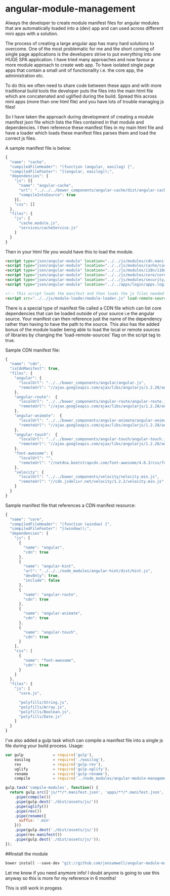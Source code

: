 # angular-module-management
Always the developer to create module manifest files for angular modules that are automatically loaded into a (dev)
app and can used across different mini apps with a solution.

The process of creating a large angular app has many hard solutions to overcome.  One of the most problematic for me and the
short coming of single page applications is the developers strive to put everything into one HUGE SPA application.  I have
tried many approaches and now favour a more module approach to create web app.  To have isolated single page apps that
contain a small unit of functionality i.e. the core app, the administration etc.

To do this we often need to share code between these apps and with more traditional build tools the developer puts the
files into the main html file which are concatenated and uglified during the build.  Spread this across mini apps (more than
one html file) and you have lots of trouble managing js files!

So I have taken the approach during development of creating a module manifest json file which lists the files contained
in that module and dependencies.  I then reference these manifest files in my main html file and have a loader which loads
these manifest files parses them and load the correct js files.

A sample manifest file is below:

```javascript
{
  "name": "cache",
  "compiledFileHeader": "(function (angular, easilog) {",
  "compiledFileFooter": "}(angular, easilog));",
  "dependencies": {
    "js": [{
      "name": "angular-cache",
      "url": "../../../bower_components/angular-cache/dist/angular-cache.min.js",
      "compileIntoSource": true
    }],
    "css": []
  },
  "files": {
    "js": [
      "cache.module.js",
      "services/cacheService.js"
    ]
  }
}
```

Then in your html file you would have this to load the module.

```html
<script type="json/angular-module" location="../../js/modules/cdn.manifest.json"></script>
<script type="json/angular-module" location="../../js/modules/cache/cache.manifest.json"></script>
<script type="json/angular-module" location="../../js/modules/i18n/i18n.manifest.json"></script>
<script type="json/angular-module" location="../../js/modules/core/core.manifest.json"></script>
<script type="json/angular-module" location="../../js/modules/security/security.manifest.json"></script>
<script type="json/angular-module" location="../../apps/login/apps.login.manifest.json"></script>

<!-- This script loads the manifest and then loads the js files needed -->
<script src="../../js/module-loader/module-loader.js" load-remote-sources="false"></script>
```

There is a special type of manifest file called a CDN file which can list core dependencies that can be loaded outside
of your source i.e the angular source.  Your manifest can then reference just the name of the dependency rather than
having to have the path to the source.  This also has the added bonus of the module loader being able to load the local
or remote sources of libraries by changing the 'load-remote-sources' flag on the script tag to true.

Sample CDN manifest file:

```javascript
{
  "name": "cdn",
  "isCdnManifest": true,
  "files": {
    "angular": {
      "localUrl": "../../bower_components/angular/angular.js",
      "remoteUrl": "//ajax.googleapis.com/ajax/libs/angularjs/1.2.28/angular.min.js"
    },
    "angular-route":  {
      "localUrl": "../../bower_components/angular-route/angular-route.js",
      "remoteUrl": "//ajax.googleapis.com/ajax/libs/angularjs/1.2.28/angular-route.min.js"
    },
    "angular-animate":  {
      "localUrl": "../../bower_components/angular-animate/angular-animate.js",
      "remoteUrl": "//ajax.googleapis.com/ajax/libs/angularjs/1.2.28/angular-animate.min.js"
    },
    "angular-touch":  {
      "localUrl": "../../bower_components/angular-touch/angular-touch.js",
      "remoteUrl": "//ajax.googleapis.com/ajax/libs/angularjs/1.2.28/angular-touch.min.js"
    },
    "font-awesome": {
      "localUrl": "",
      "remoteUrl": "//netdna.bootstrapcdn.com/font-awesome/4.0.3/css/font-awesome.css"
    },
    "velocity": {
      "localUrl": "../../bower_components/velocity/velocity.min.js",
      "remoteUrl": "//cdn.jsdelivr.net/velocity/1.2.2/velocity.min.js"
    }
  }
}
```

Sample manifest file that references a CDN manifest resource:

```javascript
{
  "name": "core",
  "compiledFileHeader": "(function (window) {",
  "compiledFileFooter": "}(window));",
  "dependencies": {
    "js": [
      {
        "name": "angular",
        "cdn": true
      },
      {
        "name": "angular-hint",
        "url": "../../../node_modules/angular-hint/dist/hint.js",
        "devOnly": true,
        "include": false
      },
      {
        "name": "angular-route",
        "cdn": true
      },
      {
        "name": "angular-animate",
        "cdn": true
      },
      {
        "name": "angular-touch",
        "cdn": true
      }
    ],
    "css": [
      {
        "name": "font-awesome",
        "cdn": true
      }
    ]
  },
  "files": {
    "js": [
      "core.js",

      "polyfills/String.js",
      "polyfills/Array.js",
      "polyfills/Boolean.js",
      "polyfills/Date.js"
    ]
  }
}
```

I've also added a gulp task which can compile a manifest file into a single js file during your build process.  Usage:

```javascript
var gulp             = require('gulp'),
    easilog          = require('./easilog'),
    rev              = require('gulp-rev'),
    uglify           = require('gulp-uglify'),
    rename           = require('gulp-rename'),
    compile          = require('../node_modules/angular-module-management/src/angular-module-management-compiler-gulp-task');

gulp.task('compile-modules', function() {
  return gulp.src(['js/**/*.manifest.json', 'apps/**/*.manifest.json', '!js/**/cdn.manifest.json'])
    .pipe(compile())
    .pipe(gulp.dest('./dist/assets/js/'))
    .pipe(uglify())
    .pipe(rev())
    .pipe(rename({
      suffix: '.min'
    }))
    .pipe(gulp.dest('./dist/assets/js/'))
    .pipe(rev.manifest())
    .pipe(gulp.dest('./dist/assets/js/'));
});
```

##Install the module

```javascript
bower install --save-dev "git://github.com/jonsamwell/angular-module-management.git#master"
```

Let me know if you need anymore info!  I doubt anyone is going to use this anyway so this is more for my reference in
6 months!

This is still work in progess